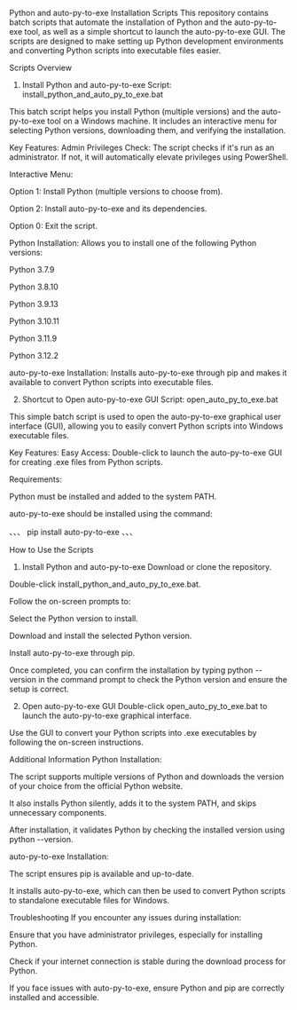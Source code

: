 Python and auto-py-to-exe Installation Scripts
This repository contains batch scripts that automate the installation of Python and the auto-py-to-exe tool, as well as a simple shortcut to launch the auto-py-to-exe GUI. The scripts are designed to make setting up Python development environments and converting Python scripts into executable files easier.

Scripts Overview
1. Install Python and auto-py-to-exe
Script: install_python_and_auto_py_to_exe.bat

This batch script helps you install Python (multiple versions) and the auto-py-to-exe tool on a Windows machine. It includes an interactive menu for selecting Python versions, downloading them, and verifying the installation.

Key Features:
Admin Privileges Check: The script checks if it's run as an administrator. If not, it will automatically elevate privileges using PowerShell.

Interactive Menu:

Option 1: Install Python (multiple versions to choose from).

Option 2: Install auto-py-to-exe and its dependencies.

Option 0: Exit the script.

Python Installation: Allows you to install one of the following Python versions:

Python 3.7.9

Python 3.8.10

Python 3.9.13

Python 3.10.11

Python 3.11.9

Python 3.12.2

auto-py-to-exe Installation: Installs auto-py-to-exe through pip and makes it available to convert Python scripts into executable files.

2. Shortcut to Open auto-py-to-exe GUI
Script: open_auto_py_to_exe.bat

This simple batch script is used to open the auto-py-to-exe graphical user interface (GUI), allowing you to easily convert Python scripts into Windows executable files.

Key Features:
Easy Access: Double-click to launch the auto-py-to-exe GUI for creating .exe files from Python scripts.

Requirements:

Python must be installed and added to the system PATH.

auto-py-to-exe should be installed using the command:

、、、
pip install auto-py-to-exe
、、、

How to Use the Scripts
1. Install Python and auto-py-to-exe
Download or clone the repository.

Double-click install_python_and_auto_py_to_exe.bat.

Follow the on-screen prompts to:

Select the Python version to install.

Download and install the selected Python version.

Install auto-py-to-exe through pip.

Once completed, you can confirm the installation by typing python --version in the command prompt to check the Python version and ensure the setup is correct.

2. Open auto-py-to-exe GUI
Double-click open_auto_py_to_exe.bat to launch the auto-py-to-exe graphical interface.

Use the GUI to convert your Python scripts into .exe executables by following the on-screen instructions.

Additional Information
Python Installation:

The script supports multiple versions of Python and downloads the version of your choice from the official Python website.

It also installs Python silently, adds it to the system PATH, and skips unnecessary components.

After installation, it validates Python by checking the installed version using python --version.

auto-py-to-exe Installation:

The script ensures pip is available and up-to-date.

It installs auto-py-to-exe, which can then be used to convert Python scripts to standalone executable files for Windows.

Troubleshooting
If you encounter any issues during installation:

Ensure that you have administrator privileges, especially for installing Python.

Check if your internet connection is stable during the download process for Python.

If you face issues with auto-py-to-exe, ensure Python and pip are correctly installed and accessible.

